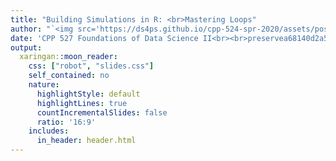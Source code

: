 ```yaml
---
title: "Building Simulations in R: <br>Mastering Loops"
author: "`<img src='https://ds4ps.github.io/cpp-524-spr-2020/assets/posts/experiment.png' alt='asu' height='150'>`"
date: 'CPP 527 Foundations of Data Science II<br><br>preservea68140d2a599c7ac [MS PEDA](https://ds4ps.org/ms-prog-eval-data-analytics/courses/)<br>preserve31acbc2774bce52d [Source Code](https://github.com/DS4PS/cpp-527-spr-2020/tree/master/lectures)'
output:
  xaringan::moon_reader:
    css: ["robot", "slides.css"]
    self_contained: no
    nature:
      highlightStyle: default
      highlightLines: true
      countIncrementalSlides: false
      ratio: '16:9'
    includes:
      in_header: header.html
---
```

